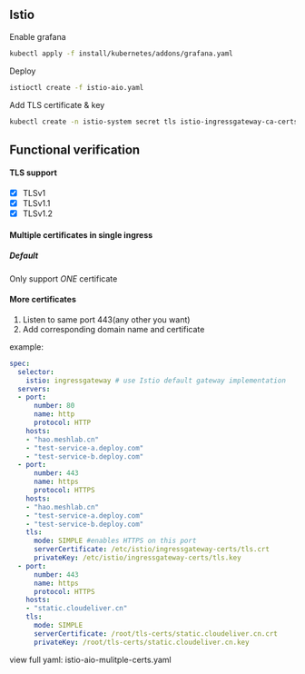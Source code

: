 ## Istio

Enable grafana
```bash
kubectl apply -f install/kubernetes/addons/grafana.yaml
```

Deploy
```bash
istioctl create -f istio-aio.yaml
```

Add TLS certificate & key
```bash
kubectl create -n istio-system secret tls istio-ingressgateway-ca-certs --key hao.meshlab.cn.key --cert hao.meshlab.cn.crt
```

## Functional verification
#### TLS support
- [x] TLSv1
- [x] TLSv1.1
- [x] TLSv1.2

#### Multiple certificates in single ingress
##### Default 
Only support *ONE* certificate

#### More certificates
1. Listen to same port 443(any other you want)
2. Add corresponding domain name and certificate

example:
```yaml
spec:
  selector:
    istio: ingressgateway # use Istio default gateway implementation
  servers:
  - port:
      number: 80
      name: http
      protocol: HTTP
    hosts:
    - "hao.meshlab.cn"
    - "test-service-a.deploy.com"
    - "test-service-b.deploy.com"
  - port:
      number: 443
      name: https
      protocol: HTTPS
    hosts:
    - "hao.meshlab.cn"
    - "test-service-a.deploy.com"
    - "test-service-b.deploy.com"
    tls:
      mode: SIMPLE #enables HTTPS on this port
      serverCertificate: /etc/istio/ingressgateway-certs/tls.crt
      privateKey: /etc/istio/ingressgateway-certs/tls.key
  - port:
      number: 443
      name: https
      protocol: HTTPS
    hosts:
    - "static.cloudeliver.cn"
    tls:
      mode: SIMPLE
      serverCertificate: /root/tls-certs/static.cloudeliver.cn.crt
      privateKey: /root/tls-certs/static.cloudeliver.cn.key
```

view full yaml: istio-aio-mulitple-certs.yaml
